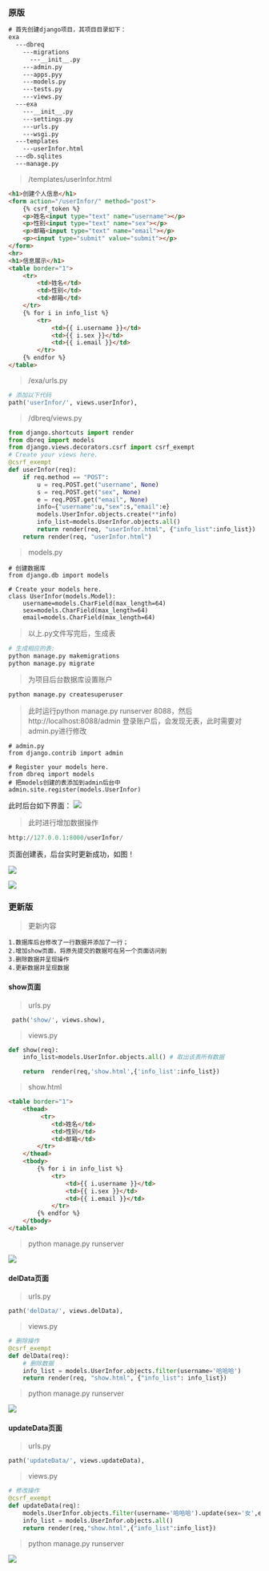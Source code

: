 
### 原版
```html
# 首先创建django项目，其项目目录如下：
exa
  ---dbreq
    ---migrations
      ---__init__.py
    ---admin.py
	---apps.pyy
    ---models.py
    ---tests.py
    ---views.py
  ---exa
    ---__init__.py
    ---settings.py
    ---urls.py
    ---wsgi.py
  ---templates
    ---userInfor.html
  ---db.sqlites
  ---manage.py
```

>/templates/userInfor.html

```html
<h1>创建个人信息</h1>
<form action="/userInfor/" method="post">
    {% csrf_token %}
    <p>姓名<input type="text" name="username"></p>
    <p>性别<input type="text" name="sex"></p>
    <p>邮箱<input type="text" name="email"></p>
    <p><input type="submit" value="submit"></p>
</form>
<hr>
<h1>信息展示</h1>
<table border="1">
    <tr>
        <td>姓名</td>
        <td>性别</td>
        <td>邮箱</td>
    </tr>
    {% for i in info_list %}
        <tr>
            <td>{{ i.username }}</td>
            <td>{{ i.sex }}</td>
            <td>{{ i.email }}</td>
        </tr>
    {% endfor %}
</table>
```
>/exa/urls.py

```python
# 添加以下代码
path('userInfor/', views.userInfor),
```

>/dbreq/views.py
```python
from django.shortcuts import render
from dbreq import models
from django.views.decorators.csrf import csrf_exempt
# Create your views here.
@csrf_exempt
def userInfor(req):
    if req.method == "POST":
        u = req.POST.get("username", None)
        s = req.POST.get("sex", None)
        e = req.POST.get("email", None)
        info={"username":u,"sex":s,"email":e}
        models.UserInfor.objects.create(**info)
        info_list=models.UserInfor.objects.all()
        return render(req, "userInfor.html", {"info_list":info_list})
    return render(req, "userInfor.html")

```
>models.py

```
# 创建数据库
from django.db import models

# Create your models here.
class UserInfor(models.Model):
    username=models.CharField(max_length=64)
    sex=models.CharField(max_length=64)
    email=models.CharField(max_length=64)

```

>以上.py文件写完后，生成表
```python
# 生成相应的表:
python manage.py makemigrations
python manage.py migrate
```
>为项目后台数据库设置账户
```python
python manage.py createsuperuser
```

>此时运行python manage.py runserver 8088，然后http://localhost:8088/admin 登录账户后，会发现无表，此时需要对admin.py进行修改
```
# admin.py
from django.contrib import admin

# Register your models here.
from dbreq import models
# 把models创建的表添加到admin后台中
admin.site.register(models.UserInfor)
```
此时后台如下界面：
![](http://p20tr36iw.bkt.clouddn.com/sqli3.png)
>此时进行增加数据操作

```python
http://127.0.0.1:8000/userInfor/
```
页面创建表，后台实时更新成功，如图！

![](http://p20tr36iw.bkt.clouddn.com/sqli1.png)

![](http://p20tr36iw.bkt.clouddn.com/sqli2.png)

### 更新版

>更新内容
```
1.数据库后台修改了一行数据并添加了一行；
2.增加show页面，将原先提交的数据可在另一个页面访问到
3.删除数据并呈现操作
4.更新数据并呈现数据
```
#### show页面
>urls.py
```python
 path('show/', views.show),
```

>views.py
```python
def show(req):
    info_list=models.UserInfor.objects.all() # 取出该表所有数据

    return  render(req,'show.html',{'info_list':info_list})
```


>show.html

```html
<table border="1">
    <thead>
         <tr>
            <td>姓名</td>
            <td>性别</td>
            <td>邮箱</td>
        </tr>
    </thead>
    <tbody>
        {% for i in info_list %}
            <tr>
                <td>{{ i.username }}</td>
                <td>{{ i.sex }}</td>
                <td>{{ i.email }}</td>
            </tr>
        {% endfor %}
    </tbody>
</table>

```
>python manage.py runserver

![](http://p20tr36iw.bkt.clouddn.com/show.png)

#### delData页面

>urls.py

```python
path('delData/', views.delData),
```
>views.py

```python
# 删除操作
@csrf_exempt
def delData(req):
    # 删除数据
    info_list = models.UserInfor.objects.filter(username='哈哈哈')
    return render(req, "show.html", {"info_list": info_list})

```


>python manage.py runserver


![](http://p20tr36iw.bkt.clouddn.com/del.png)

#### updateData页面

>urls.py

```python
path('updateData/', views.updateData),
```
>views.py

```python
# 修改操作
@csrf_exempt
def updateData(req):
    models.UserInfor.objects.filter(username='哈哈哈').update(sex='女',email='yixiugai@163.com')
    info_list = models.UserInfor.objects.all()
    return render(req,"show.html",{"info_list":info_list})

```

>python manage.py runserver


![](http://p20tr36iw.bkt.clouddn.com/update.png)
